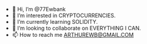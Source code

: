 - 👋 Hi, I’m @77Ewbank
- 👀 I’m interested in CRYPTOCURRENCIES. 
- 🌱 I’m currently learning SOLIDITY.
- 💞️ I’m looking to collaborate on EVERYTHING I CAN.
- 📫 How to reach me ARTHUREWB@GMAIL.COM

<!---
77Ewbank/77Ewbank is a ✨ special ✨ repository because its `README.md` (this file) appears on your GitHub profile.
You can click the Preview link to take a look at your changes.
--->
